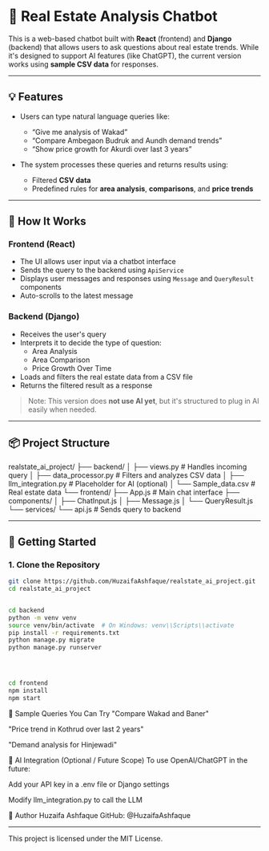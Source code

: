 # 🏡 Real Estate Analysis Chatbot

This is a web-based chatbot built with **React** (frontend) and **Django** (backend) that allows users to ask questions about real estate trends. While it's designed to support AI features (like ChatGPT), the current version works using **sample CSV data** for responses.

---

## 💡 Features

- Users can type natural language queries like:
  - “Give me analysis of Wakad”
  - “Compare Ambegaon Budruk and Aundh demand trends”
  - “Show price growth for Akurdi over last 3 years”

- The system processes these queries and returns results using:
  - Filtered **CSV data**
  - Predefined rules for **area analysis**, **comparisons**, and **price trends**

---

## 🧠 How It Works

### Frontend (React)
- The UI allows user input via a chatbot interface
- Sends the query to the backend using `ApiService`
- Displays user messages and responses using `Message` and `QueryResult` components
- Auto-scrolls to the latest message

### Backend (Django)
- Receives the user's query
- Interprets it to decide the type of question:
  - Area Analysis
  - Area Comparison
  - Price Growth Over Time
- Loads and filters the real estate data from a CSV file
- Returns the filtered result as a response

> Note: This version does **not use AI yet**, but it's structured to plug in AI easily when needed.

---

## 📦 Project Structure

realstate_ai_project/
├── backend/
│ ├── views.py # Handles incoming query
│ ├── data_processor.py # Filters and analyzes CSV data
│ ├── llm_integration.py # Placeholder for AI (optional)
│ └── Sample_data.csv # Real estate data
└── frontend/
├── App.js # Main chat interface
├── components/
│ ├── ChatInput.js
│ ├── Message.js
│ └── QueryResult.js
└── services/
└── api.js # Sends query to backend






---

## 🚀 Getting Started

### 1. Clone the Repository
```bash
git clone https://github.com/HuzaifaAshfaque/realstate_ai_project.git
cd realstate_ai_project


cd backend
python -m venv venv
source venv/bin/activate  # On Windows: venv\\Scripts\\activate
pip install -r requirements.txt
python manage.py migrate
python manage.py runserver




cd frontend
npm install
npm start

```


💬 Sample Queries You Can Try
"Compare Wakad and Baner"

"Price trend in Kothrud over last 2 years"

"Demand analysis for Hinjewadi"



🧠 AI Integration (Optional / Future Scope)
To use OpenAI/ChatGPT in the future:

Add your API key in a .env file or Django settings

Modify llm_integration.py to call the LLM




📌 Author
Huzaifa Ashfaque
GitHub: @HuzaifaAshfaque


---

This project is licensed under the MIT License.



